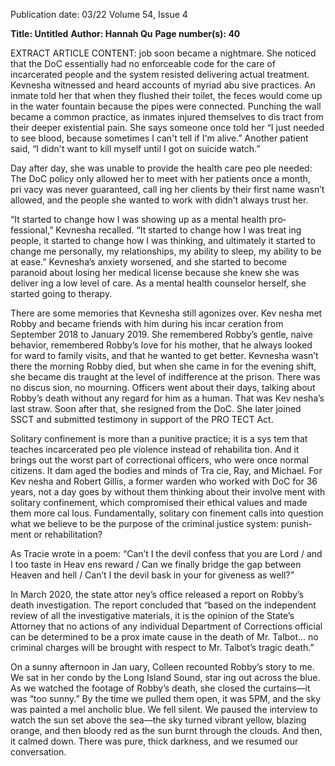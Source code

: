 Publication date: 03/22
Volume 54, Issue 4

**Title: Untitled**
**Author: Hannah Qu**
**Page number(s): 40**

EXTRACT ARTICLE CONTENT:
job soon became a nightmare. She 
noticed that the DoC essentially 
had no enforceable code for the 
care of incarcerated people and the 
system resisted delivering actual 
treatment. 
Kevnesha 
witnessed 
and heard accounts of myriad abu­
sive practices. An inmate told her 
that when they flushed their toilet, 
the feces would come up in the 
water fountain because the pipes 
were connected. Punching the 
wall became a common practice, as 
inmates injured themselves to dis­
tract from their deeper existential 
pain. She says someone once told 
her “I just needed to see blood, 
because sometimes I can't tell if 
I'm alive.” Another patient said, “I 
didn't want to kill myself until I 
got on suicide watch.”

Day after day, she was unable 
to provide the health care peo­
ple needed: The DoC policy 
only allowed her to meet with 
her patients once a month, pri­
vacy was never guaranteed, call­
ing her clients by their first name 
wasn’t allowed, and the people she 
wanted to work with didn’t always 
trust her. 

“It started to change how I was 
showing up as a mental health pro­
fessional,” Kevnesha recalled. “It 
started to change how I was treat­
ing people, it started to change 
how I was thinking, and ultimately 
it started to change me personally, 
my relationships, my ability to 
sleep, my ability to be at ease.” 
Kevnesha’s anxiety worsened, 
and she started to become paranoid 
about losing her medical license 
because she knew she was deliver­
ing a low level of care. As a mental 
health counselor herself, she started 
going to therapy.

There are some memories that 
Kevnesha still agonizes over. Kev­
nesha met Robby and became 
friends with him during his incar­
ceration from September 2018 to 
January 2019. She remembered 
Robby’s gentle, naive behavior, 
remembered Robby’s love for his 
mother, that he always looked for­
ward to family visits, and that he 
wanted to get better. Kevnesha 
wasn’t there the morning Robby 
died, but when she came in for 
the evening shift, she became dis­
traught at the level of indifference 
at the prison. There was no discus­
sion, no mourning. Officers went 
about their days, talking about 
Robby’s death without any regard 
for him as a human. That was Kev­
nesha’s last straw. Soon after that, 
she resigned from the DoC. She 
later joined SSCT and submitted 
testimony in support of the PRO­
TECT Act.

Solitary confinement is more 
than a punitive practice; it is a sys­
tem that teaches incarcerated peo­
ple violence instead of rehabilita­
tion. And it brings out the worst 
part of correctional officers, who 
were once normal citizens. It dam­
aged the bodies and minds of Tra­
cie, Ray, and Michael. For Kev­
nesha and Robert Gillis, a former 
warden who worked with DoC for 
36 years, not a day goes by without 
them thinking about their involve­
ment with solitary confinement, 
which compromised their ethical 
values and made them more cal­
lous. Fundamentally, solitary con­
finement calls into question what 
we believe to be the purpose of the 
criminal justice system: punish­
ment or rehabilitation? 

As Tracie wrote in a poem: 
“Can’t I the devil confess that you 
are Lord / and I too taste in Heav­
ens reward / Can we finally bridge 
the gap between Heaven and hell / 
Can’t I the devil bask in your for­
giveness as well?” 

In March 2020, the state attor­
ney’s office released a report on 
Robby’s death investigation. The 
report concluded that “based on 
the independent review of all the 
investigative materials, it is the 
opinion of the State’s Attorney 
that no actions of any individual 
Department of Corrections official 
can be determined to be a prox­
imate cause in the death of Mr. 
Talbot…  no criminal charges will 
be brought with respect to Mr. 
Talbot’s tragic death.” 

On a sunny afternoon in Jan­
uary, Colleen recounted Robby’s 
story to me. We sat in her condo 
by the Long Island Sound, star­
ing out across the blue. As we 
watched the footage of Robby’s 
death, she closed the curtains—it 
was “too sunny.” By the time we 
pulled them open, it was 5PM, 
and the sky was painted a mel­
ancholic blue. We fell silent. We 
paused the interview to watch 
the sun set above the sea—the sky 
turned vibrant yellow, blazing 
orange, and then bloody red as 
the sun burnt through the clouds. 
And then, it calmed down. There 
was pure, thick darkness, and we 
resumed our conversation.